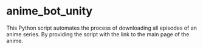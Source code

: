 # anime_bot_unity
This Python script automates the process of downloading all episodes of an anime series. By providing the script with the link to the main page of the anime.
